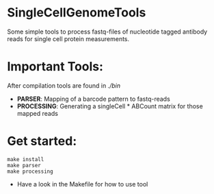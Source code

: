 # SingleCellGenomeTools
Some simple tools to process fastq-files of nucleotide tagged antibody reads for single cell protein measurements.

# Important Tools:
After compilation tools are found in *./bin*

  - **PARSER**: Mapping of a barcode pattern to fastq-reads
  - **PROCESSING**: Generating a singleCell * ABCount matrix for those mapped reads
  
# Get started:

  `make install`  
  `make parser`  
  `make processing`  
 - Have a look in the Makefile for how to use tool
